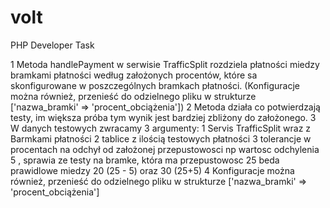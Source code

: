 # volt
PHP Developer Task

1 Metoda handlePayment w serwisie TrafficSplit rozdziela płatności miedzy bramkami płatności według założonych procentów,
    które sa skonfigurowane w poszczególnych bramkach płatności.
    (Konfiguracje można również, przenieść do odzielnego pliku w strukturze ['nazwa_bramki' => 'procent_obciążenia'])
2 Metoda działa co potwierdzają testy, im większa próba tym wynik jest bardziej zbliżony do założonego.
3 W danych testowych zwracamy 3 argumenty:
    1 Servis TrafficSplit wraz z Barmkami płatności
    2 tablice z ilością testowych płatności 
    3 tolerancje w procentach na odchył od założonej przepustowosci
        np wartosc odchylenia 5 , sprawia ze testy na bramke, która ma przepustowosc 25 beda prawidlowe miedzy 20 (25 - 5) oraz 30 (25+5)
4 Konfiguracje można również, przenieść do odzielnego pliku w strukturze ['nazwa_bramki' => 'procent_obciążenia']